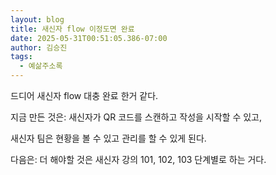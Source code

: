 ```yaml
---
layout: blog
title: 새신자 flow 이정도면 완료
date: 2025-05-31T00:51:05.386-07:00
author: 김승진
tags:
  - 예삶주소록
---
```

드디어 새신자 flow 대충 완료 한거 같다.









지금 만든 것은: 새신자가 QR 코드를 스캔하고 작성을 시작할 수 있고,

새신자 팀은 현황을 볼 수 있고 관리를 할 수 있게 된다.

다음은: 더 해야할 것은 새신자 강의 101, 102, 103 단계별로 하는 거다.








